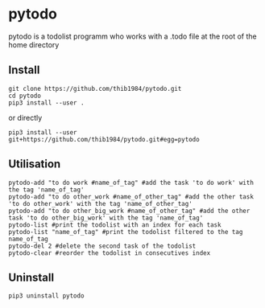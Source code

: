 # pytodo

pytodo is a todolist programm who works with a .todo file at the root of the home directory

## Install

```
git clone https://github.com/thib1984/pytodo.git
cd pytodo
pip3 install --user .
```
or directly
```
pip3 install --user git+https://github.com/thib1984/pytodo.git#egg=pytodo
```

## Utilisation

```
pytodo-add "to do work #name_of_tag" #add the task 'to do work' with the tag 'name_of_tag'
pytodo-add "to do other_work #name_of_other_tag" #add the other task 'to do other_work' with the tag 'name_of_other_tag'
pytodo-add "to do other_big_work #name_of_other_tag" #add the other task 'to do other_big_work' with the tag 'name_of_tag'
pytodo-list #print the todolist with an index for each task
pytodo-list "name_of_tag" #print the todolist filtered to the tag name_of_tag
pytodo-del 2 #delete the second task of the todolist
pytodo-clear #reorder the todolist in consecutives index
```

## Uninstall

```
pip3 uninstall pytodo
```

